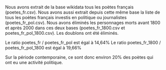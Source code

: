 Nous avons extrait de la base wikidata tous les poètes français (poetes_fr.csv).
Nous avons aussi extrait depuis cette même base la liste de tous les poètes français investis en politique ou journalistes (poetes_fr_pol.csv).
Nous avons éliminés les personnages morts avant 1800 et après 2000 dans ces deux bases (poetes_fr_1800.csv et poetes_fr_pol_1800.csv).
Les doublons ont été éliminés.

Le ratio poetes_fr / poetes_fr_pol est égal à 14,64%
Le ratio poetes_fr_1800 / poetes_fr_pol_1800 est égal à 19,66%

Sur la période contemporaine, ce sont donc environ 20% des poètes qui ont eu une activité politique.

